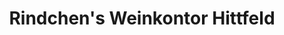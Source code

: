 ---
title: "Rindchen's Weinkontor Hittfeld"
url: /seevetal/rindchens-weinkontor-hittfeld/
shop: Wein
---